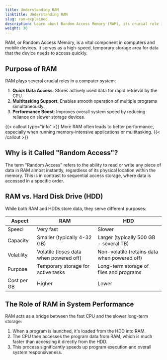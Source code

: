 ```yaml
---
title: Understanding RAM
linktitle: Understanding RAM
slug: ram-explained
description: Learn about Random Access Memory (RAM), its crucial role in computer performance, and how it differs from hard disk storage in this beginner-friendly guide.
weight: 30
---
```


RAM, or Random Access Memory, is a vital component in computers and mobile devices. It serves as a high-speed, temporary storage area for data that the device needs to access quickly.

## Purpose of RAM

RAM plays several crucial roles in a computer system:

1. **Quick Data Access**: Stores actively used data for rapid retrieval by the CPU.
2. **Multitasking Support**: Enables smooth operation of multiple programs simultaneously.
3. **Performance Boost**: Improves overall system speed by reducing reliance on slower storage devices.

{{< callout type="info" >}}
More RAM often leads to better performance, especially when running memory-intensive applications or multitasking.
{{< /callout >}}

## Why is it Called "Random Access"?

The term "Random Access" refers to the ability to read or write any piece of data in RAM almost instantly, regardless of its physical location within the memory. This is in contrast to sequential access storage, where data is accessed in a specific order.

## RAM vs. Hard Disk Drive (HDD)

While both RAM and HDDs store data, they serve different purposes:

| Aspect | RAM | HDD |
|--------|-----|-----|
| Speed | Very fast | Slower |
| Capacity | Smaller (typically 4-32 GB) | Larger (typically 500 GB - several TB) |
| Volatility | Volatile (loses data when powered off) | Non-volatile (retains data when powered off) |
| Purpose | Temporary storage for active tasks | Long-term storage of files and programs |
| Cost per GB | Higher | Lower |

## The Role of RAM in System Performance

RAM acts as a bridge between the fast CPU and the slower long-term storage:

1. When a program is launched, it's loaded from the HDD into RAM.
2. The CPU then accesses the program data from RAM, which is much faster than accessing it directly from the HDD.
3. This process significantly speeds up program execution and overall system responsiveness.
